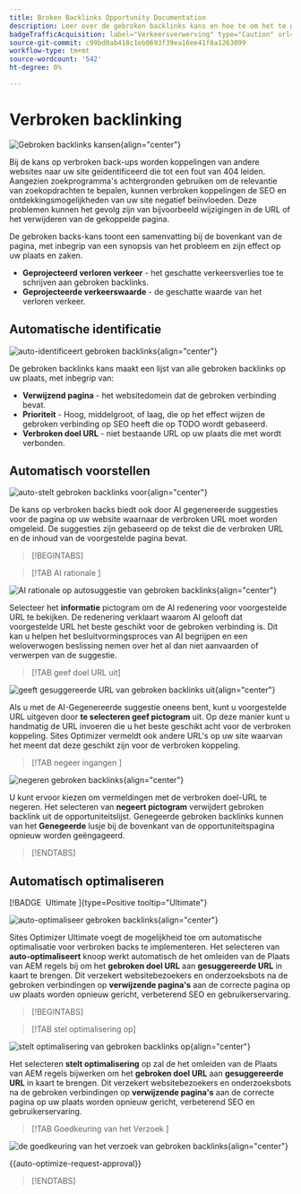```yaml
---
title: Broken Backlinks Opportunity Documentation
description: Leer over de gebroken backlinks kans en hoe te om het te gebruiken om verkeersaanwinst te verbeteren.
badgeTrafficAcquisition: label="Verkeersverwerving" type="Caution" url="../../opportunity-types/traffic-acquisition.md" tooltip="Verkeersverwerving"
source-git-commit: c99bd0ab418c1eb0693f39ea16ee41f8a1263099
workflow-type: tm+mt
source-wordcount: '542'
ht-degree: 0%

---
```



# Verbroken backlinking

![ Gebroken backlinks kansen ](./assets/broken-backlinks/hero.png){align="center"}

Bij de kans op verbroken back-ups worden koppelingen van andere websites naar uw site geïdentificeerd die tot een fout van 404 leiden. Aangezien zoekprogramma&#39;s achtergronden gebruiken om de relevantie van zoekopdrachten te bepalen, kunnen verbroken koppelingen de SEO en ontdekkingsmogelijkheden van uw site negatief beïnvloeden. Deze problemen kunnen het gevolg zijn van bijvoorbeeld wijzigingen in de URL of het verwijderen van de gekoppelde pagina.

De gebroken backs-kans toont een samenvatting bij de bovenkant van de pagina, met inbegrip van een synopsis van het probleem en zijn effect op uw plaats en zaken.

* **Geprojecteerd verloren verkeer** - het geschatte verkeersverlies toe te schrijven aan gebroken backlinks.
* **Geprojecteerde verkeerswaarde** - de geschatte waarde van het verloren verkeer.

## Automatische identificatie

![ auto-identificeert gebroken backlinks ](./assets/broken-backlinks/auto-identify.png){align="center"}

De gebroken backlinks kans maakt een lijst van alle gebroken backlinks op uw plaats, met inbegrip van:

* **Verwijzend pagina** - het websitedomein dat de gebroken verbinding bevat.
* **Prioriteit** - Hoog, middelgroot, of laag, die op het effect wijzen de gebroken verbinding op SEO heeft die op TODO wordt gebaseerd.
* **Verbroken doel URL** - niet bestaande URL op uw plaats die met wordt verbonden.

## Automatisch voorstellen

![ auto-stelt gebroken backlinks voor ](./assets/broken-backlinks/auto-suggest.png){align="center"}

De kans op verbroken backs biedt ook door AI gegenereerde suggesties voor de pagina op uw website waarnaar de verbroken URL moet worden omgeleid. De suggesties zijn gebaseerd op de tekst die de verbroken URL en de inhoud van de voorgestelde pagina bevat.


>[!BEGINTABS]

>[!TAB  AI rationale ]

![ AI rationale op autosuggestie van gebroken backlinks ](./assets/broken-backlinks/auto-suggest-ai-rationale.png){align="center"}

Selecteer het **informatie** pictogram om de AI redenering voor voorgestelde URL te bekijken. De redenering verklaart waarom AI gelooft dat voorgestelde URL het beste geschikt voor de gebroken verbinding is. Dit kan u helpen het besluitvormingsproces van AI begrijpen en een weloverwogen beslissing nemen over het al dan niet aanvaarden of verwerpen van de suggestie.

>[!TAB geef doel URL  uit]

![ geeft gesuggereerde URL van gebroken backlinks uit ](./assets/broken-backlinks/edit-target-url.png){align="center"}

Als u met de AI-Gegenereerde suggestie oneens bent, kunt u voorgestelde URL uitgeven door **te selecteren geef pictogram** uit. Op deze manier kunt u handmatig de URL invoeren die u het beste geschikt acht voor de verbroken koppeling. Sites Optimizer vermeldt ook andere URL&#39;s op uw site waarvan het meent dat deze geschikt zijn voor de verbroken koppeling.

>[!TAB  negeer ingangen ]

![ negeren gebroken backlinks ](./assets/broken-backlinks/ignore.png){align="center"}

U kunt ervoor kiezen om vermeldingen met de verbroken doel-URL te negeren. Het selecteren van **negeert pictogram** verwijdert gebroken backlink uit de opportuniteitslijst. Genegeerde gebroken backlinks kunnen van het **Genegeerde** lusje bij de bovenkant van de opportuniteitspagina opnieuw worden geëngageerd.

>[!ENDTABS]

## Automatisch optimaliseren

[!BADGE &#x200B; Ultimate &#x200B;]{type=Positive tooltip="Ultimate"}

![ auto-optimaliseer gebroken backlinks ](./assets/broken-backlinks/auto-optimize.png){align="center"}

Sites Optimizer Ultimate voegt de mogelijkheid toe om automatische optimalisatie voor verbroken backs te implementeren. Het selecteren van **auto-optimaliseert** knoop werkt automatisch de het omleiden van de Plaats van AEM regels bij om het **gebroken doel URL** aan **gesuggereerde URL** in kaart te brengen. Dit verzekert websitebezoekers en onderzoeksbots na de gebroken verbindingen op **verwijzende pagina&#39;s** aan de correcte pagina op uw plaats worden opnieuw gericht, verbeterend SEO en gebruikerservaring.

>[!BEGINTABS]

>[!TAB stel optimalisering  op]

![ stelt optimalisering van gebroken backlinks op ](./assets/broken-backlinks/deploy-optimization.png){align="center"}

Het selecteren **stelt optimalisering** op zal de het omleiden van de Plaats van AEM regels bijwerken om het **gebroken doel URL** aan **gesuggereerde URL** in kaart te brengen. Dit verzekert websitebezoekers en onderzoeksbots na de gebroken verbindingen op **verwijzende pagina&#39;s** aan de correcte pagina op uw plaats worden opnieuw gericht, verbeterend SEO en gebruikerservaring.

>[!TAB  Goedkeuring van het Verzoek ]

![ de goedkeuring van het verzoek van gebroken backlinks ](./assets/broken-backlinks/request-approval.png){align="center"}

{{auto-optimize-request-approval}}

>[!ENDTABS]
